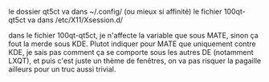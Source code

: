 le dossier qt5ct va dans ~/.config/ (ou mieux si affinité)
le fichier 100qt-qt5ct va dans /etc/X11/Xsession.d/

dans le fichier 100qt-qt5ct, je n'affecte la variable que sous MATE, sinon ça fout la merde sous KDE.
Plutot indiquer pour MATE que uniquement contre KDE, je sais pas comment ça se comporte sous les autres DE (notamment LXQT), et puis c'est juste un thème de fenêtres, on va pas risquer la pagaille ailleurs pour un truc aussi trivial.

